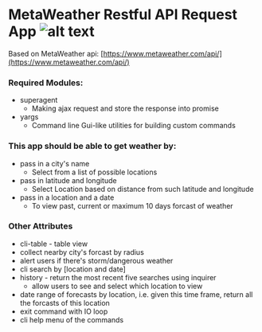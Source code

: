 # MetaWeather Restful API Request App  ![alt text](https://www.metaweather.com/static/img/weather/png/64/s.png "MetaWeather Shower logo")

Based on MetaWeather api: [https://www.metaweather.com/api/](https://www.metaweather.com/api/)

### Required Modules:
* superagent 
   - Making ajax request and store the response into promise
* yargs
   - Command line Gui-like utilities for building custom commands

### This app should be able to get weather by:
* pass in a city's name
   - Select from a list of possible locations
* pass in latitude and longitude
   - Select Location based on distance from such latitude and longitude
* pass in a location and a date
   - To view past, current or maximum 10 days forcast of weather

### Other Attributes
* cli-table - table view
* collect nearby city's forcast by radius
* alert users if there's storm/dangerous weather
* cli search by [location and date]
* history - return the most recent five searches using inquirer 
   - allow users to see and select which location to view
* date range of forecasts by location, i.e. given this time frame, return all the forcasts of this location
* exit command with IO loop
* cli help menu of the commands
